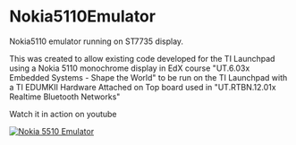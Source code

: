 # Nokia5110Emulator
Nokia5110 emulator running on ST7735 display.

This was created to allow existing code developed for the TI Launchpad using a Nokia 5110 monochrome display in EdX course "UT.6.03x Embedded Systems - Shape the World" to be run on the TI Launchpad with a TI EDUMKII Hardware Attached on Top board used in "UT.RTBN.12.01x Realtime Bluetooth Networks"

Watch it in action on youtube

[![Nokia 5510 Emulator](http://img.youtube.com/vi/btcBfSL1wJk/0.jpg)](http://www.youtube.com/watch?v=btcBfSL1wJk "Nokia 5510 Emulator")
